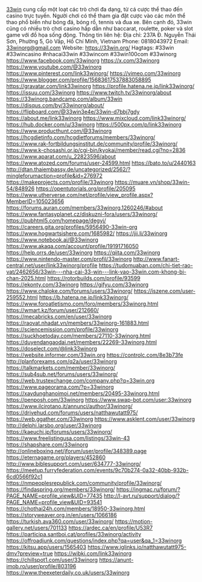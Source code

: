 <a href="https://33win.org/">33win</a> cung cấp một loạt các trò chơi đa dạng, từ cá cược thể thao đến casino trực tuyến. Người chơi có thể tham gia đặt cược vào các môn thể thao phổ biến như bóng đá, bóng rổ, tennis và đua xe. Bên cạnh đó, 33win cũng có nhiều trò chơi casino hấp dẫn như baccarat, roulette, poker và slot game với đồ họa sống động.
Thông tin liên hệ:
Địa chỉ: 237A Đ. Nguyễn Thái Sơn, Phường 5, Gò Vấp, Hồ Chí Minh, Vietnam
Phone: 0818043972
Email: 33winorg@gmail.com
Website:
<a href="https://33win.org/">https://33win.org/</a>
Hagtags: #33win #33wincasino #nhacai33win #33wincom #33win100com #33winorg
<a href="https://www.facebook.com/33winorg">https://www.facebook.com/33winorg</a>
<a href="https://x.com/33winorg">https://x.com/33winorg</a>
<a href="https://www.youtube.com/@33winorg">https://www.youtube.com/@33winorg</a>
<a href="https://www.pinterest.com/link33winorg/">https://www.pinterest.com/link33winorg/</a>
<a href="https://vimeo.com/33winorg">https://vimeo.com/33winorg</a>
<a href="https://www.blogger.com/profile/15683617537883058895">https://www.blogger.com/profile/15683617537883058895</a>
<a href="https://gravatar.com/link33winorg">https://gravatar.com/link33winorg</a>
<a href="https://profile.hatena.ne.jp/link33winorg/">https://profile.hatena.ne.jp/link33winorg/</a>
<a href="https://issuu.com/33winorg">https://issuu.com/33winorg</a>
<a href="https://www.twitch.tv/33winorg/about">https://www.twitch.tv/33winorg/about</a>
<a href="https://33winorg.bandcamp.com/album/33win">https://33winorg.bandcamp.com/album/33win</a>
<a href="https://disqus.com/by/33winorg/about/">https://disqus.com/by/33winorg/about/</a>
<a href="https://flipboard.com/@33win3e4e/33win-d7bbj7gdy">https://flipboard.com/@33win3e4e/33win-d7bbj7gdy</a>
<a href="https://about.me/link33winorg">https://about.me/link33winorg</a>
<a href="https://www.mixcloud.com/link33winorg/">https://www.mixcloud.com/link33winorg/</a>
<a href="https://hub.docker.com/u/33winorg">https://hub.docker.com/u/33winorg</a>
<a href="https://500px.com/p/link33winorg">https://500px.com/p/link33winorg</a>
<a href="https://www.producthunt.com/@33winorg">https://www.producthunt.com/@33winorg</a>
<a href="https://hcgdietinfo.com/hcgdietforums/members/33winorg/">https://hcgdietinfo.com/hcgdietforums/members/33winorg/</a>
<a href="https://www.rak-fortbildungsinstitut.de/community/profile/33winorg/">https://www.rak-fortbildungsinstitut.de/community/profile/33winorg/</a>
<a href="https://www.k-chosashi.or.jp/cgi-bin/kyokai/member/read.cgi?no=2836">https://www.k-chosashi.or.jp/cgi-bin/kyokai/member/read.cgi?no=2836</a>
<a href="https://www.aparat.com/u_22823596/about">https://www.aparat.com/u_22823596/about</a>
<a href="https://www.atozed.com/forums/user-24599.html">https://www.atozed.com/forums/user-24599.html</a>
<a href="https://bato.to/u/2440163">https://bato.to/u/2440163</a>
<a href="http://dtan.thaiembassy.de/uncategorized/2562/?mingleforumaction=profile&id=276972">http://dtan.thaiembassy.de/uncategorized/2562/?mingleforumaction=profile&id=276972</a>
<a href="https://makeprojects.com/profile/33winorg">https://makeprojects.com/profile/33winorg</a>
<a href="https://muare.vn/shop/33win-54/848926">https://muare.vn/shop/33win-54/848926</a>
<a href="https://opentutorials.org/profile/205095">https://opentutorials.org/profile/205095</a>
<a href="https://www.utherverse.com/net/profile/view_profile.aspx?MemberID=105023656">https://www.utherverse.com/net/profile/view_profile.aspx?MemberID=105023656</a>
<a href="https://forums.auran.com/members/33winorg.1260246/#about">https://forums.auran.com/members/33winorg.1260246/#about</a>
<a href="https://www.fantasyplanet.cz/diskuzni-fora/users/33winorg/">https://www.fantasyplanet.cz/diskuzni-fora/users/33winorg/</a>
<a href="https://pubhtml5.com/homepage/degyj/">https://pubhtml5.com/homepage/degyj/</a>
<a href="https://careers.gita.org/profiles/5956490-33win-org">https://careers.gita.org/profiles/5956490-33win-org</a>
<a href="https://www.hogwartsishere.com/1685982/">https://www.hogwartsishere.com/1685982/</a>
<a href="https://jii.li/33winorg">https://jii.li/33winorg</a>
<a href="https://www.notebook.ai/@33winorg">https://www.notebook.ai/@33winorg</a>
<a href="https://www.akaqa.com/account/profile/19191716050">https://www.akaqa.com/account/profile/19191716050</a>
<a href="https://help.orrs.de/user/33winorg">https://help.orrs.de/user/33winorg</a>
<a href="https://qiita.com/33winorg">https://qiita.com/33winorg</a>
<a href="https://www.nintendo-master.com/profil/33winorg">https://www.nintendo-master.com/profil/33winorg</a>
<a href="http://www.fanart-central.net/user/link33winorg/profile">http://www.fanart-central.net/user/link33winorg/profile</a>
<a href="https://tudomuaban.com/chi-tiet-rao-vat/2462656/33win---nha-cai-33-win---link-vao-33win.com-khong-bi-chan-2025.html">https://tudomuaban.com/chi-tiet-rao-vat/2462656/33win---nha-cai-33-win---link-vao-33win.com-khong-bi-chan-2025.html</a>
<a href="https://rotorbuilds.com/profile/93599">https://rotorbuilds.com/profile/93599</a>
<a href="https://ekonty.com/33winorg">https://ekonty.com/33winorg</a>
<a href="https://gifyu.com/33winorg">https://gifyu.com/33winorg</a>
<a href="https://www.chaloke.com/forums/users/33winorg/">https://www.chaloke.com/forums/users/33winorg/</a>
<a href="https://iszene.com/user-259552.html">https://iszene.com/user-259552.html</a>
<a href="https://b.hatena.ne.jp/link33winorg/">https://b.hatena.ne.jp/link33winorg/</a>
<a href="https://www.foroatletismo.com/foro/members/33winorg.html">https://www.foroatletismo.com/foro/members/33winorg.html</a>
<a href="https://wmart.kz/forum/user/212660/">https://wmart.kz/forum/user/212660/</a>
<a href="https://mecabricks.com/en/user/33winorg">https://mecabricks.com/en/user/33winorg</a>
<a href="https://raovat.nhadat.vn/members/33winorg-161883.html">https://raovat.nhadat.vn/members/33winorg-161883.html</a>
<a href="https://sciencemission.com/profile/33winorg">https://sciencemission.com/profile/33winorg</a>
<a href="https://suckhoetoday.com/members/27110-33winorg.html">https://suckhoetoday.com/members/27110-33winorg.html</a>
<a href="https://duyendangaodai.net/members/22269-33winorg.html">https://duyendangaodai.net/members/22269-33winorg.html</a>
<a href="https://doselect.com/@link33winorg">https://doselect.com/@link33winorg</a>
<a href="https://website.informer.com/33win.org">https://website.informer.com/33win.org</a>
<a href="https://controlc.com/8e3b73fe">https://controlc.com/8e3b73fe</a>
<a href="http://planforexams.com/q2a/user/33winorg">http://planforexams.com/q2a/user/33winorg</a>
<a href="https://talkmarkets.com/member/33winorg/">https://talkmarkets.com/member/33winorg/</a>
<a href="https://sub4sub.net/forums/users/33winorg/">https://sub4sub.net/forums/users/33winorg/</a>
<a href="https://web.trustexchange.com/company.php?q=33win.org">https://web.trustexchange.com/company.php?q=33win.org</a>
<a href="https://www.pageorama.com/?p=33winorg">https://www.pageorama.com/?p=33winorg</a>
<a href="https://xaydunghanoimoi.net/members/20495-33winorg.html">https://xaydunghanoimoi.net/members/20495-33winorg.html</a>
<a href="https://penposh.com/33winorg">https://penposh.com/33winorg</a>
<a href="https://www.swap-bot.com/user:33winorg">https://www.swap-bot.com/user:33winorg</a>
<a href="https://www.ilcirotano.it/annunci/author/33winorg/">https://www.ilcirotano.it/annunci/author/33winorg/</a>
<a href="https://drivehud.com/forums/users/natthawutatt975/">https://drivehud.com/forums/users/natthawutatt975/</a>
<a href="https://web.ggather.com/33winorg">https://web.ggather.com/33winorg</a>
<a href="https://www.asklent.com/user/33winorg">https://www.asklent.com/user/33winorg</a>
<a href="http://delphi.larsbo.org/user/33winorg">http://delphi.larsbo.org/user/33winorg</a>
<a href="https://kaeuchi.jp/forums/users/33winorg/">https://kaeuchi.jp/forums/users/33winorg/</a>
<a href="https://www.freelistingusa.com/listings/33win-43">https://www.freelistingusa.com/listings/33win-43</a>
<a href="https://shapshare.com/33winorg">https://shapshare.com/33winorg</a>
<a href="http://onlineboxing.net/jforum/user/profile/348389.page">http://onlineboxing.net/jforum/user/profile/348389.page</a>
<a href="https://eternagame.org/players/452860">https://eternagame.org/players/452860</a>
<a href="http://www.biblesupport.com/user/634777-33winorg/">http://www.biblesupport.com/user/634777-33winorg/</a>
<a href="https://meetup.furryfederation.com/events/9c70b274-0a32-40bb-932b-6cd0566f92c1">https://meetup.furryfederation.com/events/9c70b274-0a32-40bb-932b-6cd0566f92c1</a>
<a href="https://nmpeoplesrepublick.com/community/profile/33winorg/">https://nmpeoplesrepublick.com/community/profile/33winorg/</a>
<a href="https://findaspring.org/members/33winorg/">https://findaspring.org/members/33winorg/</a>
<a href="https://ingmac.ru/forum/?PAGE_NAME=profile_view&UID=77435">https://ingmac.ru/forum/?PAGE_NAME=profile_view&UID=77435</a>
<a href="http://l-avt.ru/support/dialog/?PAGE_NAME=profile_view&UID=93541">http://l-avt.ru/support/dialog/?PAGE_NAME=profile_view&UID=93541</a>
<a href="https://chothai24h.com/members/18950-33winorg.html">https://chothai24h.com/members/18950-33winorg.html</a>
<a href="https://storyweaver.org.in/en/users/1066186">https://storyweaver.org.in/en/users/1066186</a>
<a href="https://turkish.ava360.com/user/33winorg/">https://turkish.ava360.com/user/33winorg/</a>
<a href="https://motion-gallery.net/users/701133">https://motion-gallery.net/users/701133</a>
<a href="https://ardec.ca/en/profile/U53R7">https://ardec.ca/en/profile/U53R7</a>
<a href="https://participa.santboi.cat/profiles/33winorg/activity">https://participa.santboi.cat/profiles/33winorg/activity</a>
<a href="https://offroadjunk.com/questions/index.php?qa=user&qa_1=33winorg">https://offroadjunk.com/questions/index.php?qa=user&qa_1=33winorg</a>
<a href="https://kitsu.app/users/1565403">https://kitsu.app/users/1565403</a>
<a href="https://www.iglinks.io/natthawutatt975-dmv?preview=true">https://www.iglinks.io/natthawutatt975-dmv?preview=true</a>
<a href="https://wibki.com/link33winorg">https://wibki.com/link33winorg</a>
<a href="https://chillspot1.com/user/33winorg">https://chillspot1.com/user/33winorg</a>
<a href="https://anunt-imob.ro/user/profile/803196">https://anunt-imob.ro/user/profile/803196</a>
<a href="https://www.theexeterdaily.co.uk/users/33winorg">https://www.theexeterdaily.co.uk/users/33winorg</a>
